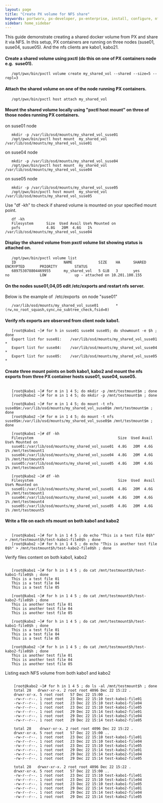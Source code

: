 ```yaml
---
layout: page
title: "Create PX volume for NFS share"
keywords: portworx, px-developer, px-enterprise, install, configure, nfs, storage, share, volume
sidebar: home_sidebar
---
```


This guide demonstrate creating a shared docker volume from PX and share it via NFS.
In this setup, PX containers are running on three nodes (suse01, suse04, susue05).
And the nfs clients are kabo1, kabo21. 

#### Create a shared volume using pxctl (do this on one of PX containers node e.g.  suse01).

```
   /opt/pwx/bin/pxctl volume create my_shared_vol --shared --size=5 --repl=3

```

#### Attach the shared volume on one of the node running PX containers.

```
   /opt/pwx/bin/pxctl host attach my_shared_vol

```

#### Mount the shared volume locally using "pxctl host mount" on three of those nodes running PX containers.
   
on suse01 node

```
   mkdir -p /var/lib/osd/mounts/my_shared_vol_suse01
   /opt/pwx/bin/pxctl host mount  my_shared_vol /var/lib/osd/mounts/my_shared_vol_suse01

```    

on suse04 node

```
   mkdir -p /var/lib/osd/mounts/my_shared_vol_suse04
   /opt/pwx/bin/pxctl host mount  my_shared_vol /var/lib/osd/mounts/my_shared_vol_suse04

```
on suse05 node

```   
   mkdir -p /var/lib/osd/mounts/my_shared_vol_suse05
   /opt/pwx/bin/pxctl host mount  my_shared_vol /var/lib/osd/mounts/my_shared_vol_suse05

```   

Use "df -kh" to check if shared volume is mounted on your specified mount point.

```   
   df -kh
   Filesystem      Size  Used Avail Use% Mounted on
   pxfs            4.8G   20M  4.6G   1% /var/lib/osd/mounts/my_shared_vol_suse04

```   
   
#### Display the shared volume from pxctl volume list showing status is attached on.

```
   /opt/pwx/bin/pxctl volume list
   ID                      NAME            SIZE    HA      SHARED  ENCRYPTED       PRIORITY        STATUS
   689753078804469955      my_shared_vol   5 GiB   3       yes     no              LOW             up - attached on 10.201.100.155

```

#### On the nodes suse01,04,05 edit /etc/exports and restart nfs server.

Below is the example of  /etc/exports  on node "suse01"

```
   /var/lib/osd/mounts/my_shared_vol_suse01        *(rw,no_root_squash,sync,no_subtree_check,fsid=0)

```

#### Verify nfs exports are observed from client node kabo1.

```
   [root@kabo1 ~]# for h in suse01 suse04 suse05; do showmount -e $h ; done
   Export list for suse01:    /var/lib/osd/mounts/my_shared_vol_suse01 *
   Export list for suse04:    /var/lib/osd/mounts/my_shared_vol_suse04 *
   Export list for suse05:    /var/lib/osd/mounts/my_shared_vol_suse05 *

```

#### Create three mount points on both kabo1, kabo2 and mount the nfs exports from three PX container hosts suse01, suse04, suse05.

```

   [root@kabo1 ~]# for m in 1 4 5; do mkdir -p /mnt/testmount$m ; done
   [root@kabo2 ~]# for m in 1 4 5; do mkdir -p /mnt/testmount$m ; done

   [root@kabo1 ~]# for m in 1 4 5; do mount -t nfs suse0$m:/var/lib/osd/mounts/my_shared_vol_suse0$m /mnt/testmount$m ; done
   [root@kabo2 ~]# for m in 1 4 5; do mount -t nfs suse0$m:/var/lib/osd/mounts/my_shared_vol_suse0$m /mnt/testmount$m ; done

   [root@kabo1 ~]# df -kh
   Filesystem                                       Size  Used Avail Use% Mounted on
   suse01:/var/lib/osd/mounts/my_shared_vol_suse01  4.8G   20M  4.6G   1% /mnt/testmount1
   suse04:/var/lib/osd/mounts/my_shared_vol_suse04  4.8G   20M  4.6G   1% /mnt/testmount4
   suse05:/var/lib/osd/mounts/my_shared_vol_suse05  4.8G   20M  4.6G   1% /mnt/testmount5

   [root@kabo2 ~]# df -kh    
   Filesystem                                       Size  Used  Avail Use% Mounted on
   suse01:/var/lib/osd/mounts/my_shared_vol_suse01  4.8G   20M  4.6G   1% /mnt/testmount1
   suse04:/var/lib/osd/mounts/my_shared_vol_suse04  4.8G   20M  4.6G   1% /mnt/testmount4
   suse05:/var/lib/osd/mounts/my_shared_vol_suse05  4.8G   20M  4.6G   1% /mnt/testmount5

```

#### Write a file on each nfs mount on both kabo1 and kabo2

```

   [root@kabo1 ~]# for h in 1 4 5 ; do echo "This is a test file 0$h" > /mnt/testmount$h/test-kabo1-file0$h ; done
   [root@kabo2 ~]# for h in 1 4 5 ; do echo "This is another test file 0$h" > /mnt/testmount$h/test-kabo2-file0$h ; done

```

Verify files content on both kabo1, kabo2 

```  

   [root@kabo1 ~]# for h in 1 4 5 ; do cat /mnt/testmount$h/test-kabo1-file0$h ; done
   This is a test file 01
   This is a test file 04
   This is a test file 05

   [root@kabo1 ~]# for h in 1 4 5 ; do cat /mnt/testmount$h/test-kabo2-file0$h ; done
   This is another test file 01
   This is another test file 04
   This is another test file 05

   [root@kabo2 ~]# for h in 1 4 5 ; do cat /mnt/testmount$h/test-kabo1-file0$h ; done
   This is a test file 01
   This is a test file 04
   This is a test file 05

   [root@kabo2 ~]# for h in 1 4 5 ; do cat /mnt/testmount$h/test-kabo2-file0$h ; done
   This is another test file 01
   This is another test file 04
   This is another test file 05

```

Listing each NFS volume from both kabo1 and kabo2
   
```

    [root@kabo2 ~]# for h in 1 4 5 ; do ls -al /mnt/testmount$h ; done
    total 28   drwxr-xr-x. 2 root root 4096 Dec 22 15:22 .   
    drwxr-xr-x. 5 root root   57 Dec 22 15:00 ..   
    -rw-r--r--. 1 root root   23 Dec 22 15:10 test-kabo1-file01
    -rw-r--r--. 1 root root   23 Dec 22 15:10 test-kabo1-file04
    -rw-r--r--. 1 root root   23 Dec 22 15:10 test-kabo1-file05
    -rw-r--r--. 1 root root   29 Dec 22 15:14 test-kabo2-file01
    -rw-r--r--. 1 root root   29 Dec 22 15:14 test-kabo2-file04
    -rw-r--r--. 1 root root   29 Dec 22 15:14 test-kabo2-file05
 
    total 28    drwxr-xr-x. 2 root root 4096 Dec 22 15:22 .
    drwxr-xr-x. 5 root root   57 Dec 22 15:00 ..
    -rw-r--r--. 1 root root   23 Dec 22 15:10 test-kabo1-file01
    -rw-r--r--. 1 root root   23 Dec 22 15:10 test-kabo1-file04
    -rw-r--r--. 1 root root   23 Dec 22 15:10 test-kabo1-file05
    -rw-r--r--. 1 root root   29 Dec 22 15:14 test-kabo2-file01
    -rw-r--r--. 1 root root   29 Dec 22 15:14 test-kabo2-file04
    -rw-r--r--. 1 root root   29 Dec 22 15:14 test-kabo2-file05
 
    total 28   drwxr-xr-x. 2 root root 4096 Dec 22 15:22 .
    drwxr-xr-x. 5 root root   57 Dec 22 15:00 ..   
    -rw-r--r--. 1 root root   23 Dec 22 15:10 test-kabo1-file01
    -rw-r--r--. 1 root root   23 Dec 22 15:10 test-kabo1-file04
    -rw-r--r--. 1 root root   23 Dec 22 15:10 test-kabo1-file05
    -rw-r--r--. 1 root root   29 Dec 22 15:14 test-kabo2-file01
    -rw-r--r--. 1 root root   29 Dec 22 15:14 test-kabo2-file04
    -rw-r--r--. 1 root root   29 Dec 22 15:14 test-kabo2-file05 

```
